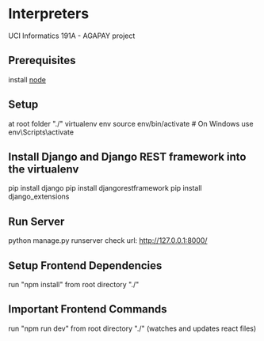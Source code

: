 # Interpreters


UCI Informatics 191A - AGAPAY project

## Prerequisites
install [node](https://nodejs.org/en/)

## Setup
at root folder "./"
virtualenv env
source env/bin/activate  # On Windows use env\Scripts\activate

## Install Django and Django REST framework into the virtualenv
pip install django
pip install djangorestframework
pip install django_extensions

## Run Server
python manage.py runserver
check url: http://127.0.0.1:8000/

## Setup Frontend Dependencies
run "npm install" from root directory "./"

## Important Frontend Commands
run "npm run dev" from root directory "./" (watches and updates react files)
